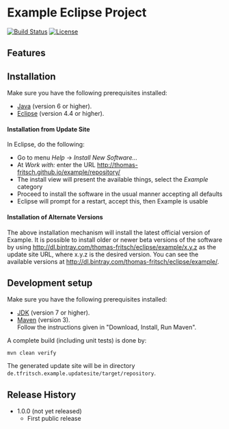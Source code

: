 # Example Eclipse Project

[![Build Status](https://travis-ci.org/thomas-fritsch/example.svg?branch=master)](https://travis-ci.org/thomas-fritsch/example)
[![License](https://img.shields.io/badge/license-GPL%203.0-blue.svg)](http://www.gnu.org/licenses/gpl-3.0)

## Features

## Installation

Make sure you have the following prerequisites installed:
* [Java](https://www.java.com/) (version 6 or higher).
* [Eclipse](http://www.eclipse.org) (version 4.4 or higher).
  
#### Installation from Update Site

In Eclipse, do the following:
* Go to menu _Help_ -> _Install New Software..._
* At _Work with:_ enter the URL <http://thomas-fritsch.github.io/example/repository/>
* The install view will present the available things, select the _Example_ category
* Proceed to install the software in the usual manner accepting all defaults
* Eclipse will prompt for a restart, accept this, then Example is usable

#### Installation of Alternate Versions

The above installation mechanism will install the latest official version of
Example. It is possible to install older or newer beta versions of the software
by using <http://dl.bintray.com/thomas-fritsch/eclipse/example/x.y.z> as the
update site URL, where x.y.z is the desired version. You can see the available
versions at <http://dl.bintray.com/thomas-fritsch/eclipse/example/>.

## Development setup

Make sure you have the following prerequisites installed:
* [JDK](http://www.oracle.com/technetwork/java/javase/downloads/) (version 7 or higher).
* [Maven](http://maven.apache.org/) (version 3).  
  Follow the instructions given in "Download, Install, Run Maven".

A complete build (including unit tests) is done by:

    mvn clean verify

The generated update site will be in directory `de.tfritsch.example.updatesite/target/repository`.

## Release History

* 1.0.0 (not yet released)
  - First public release
